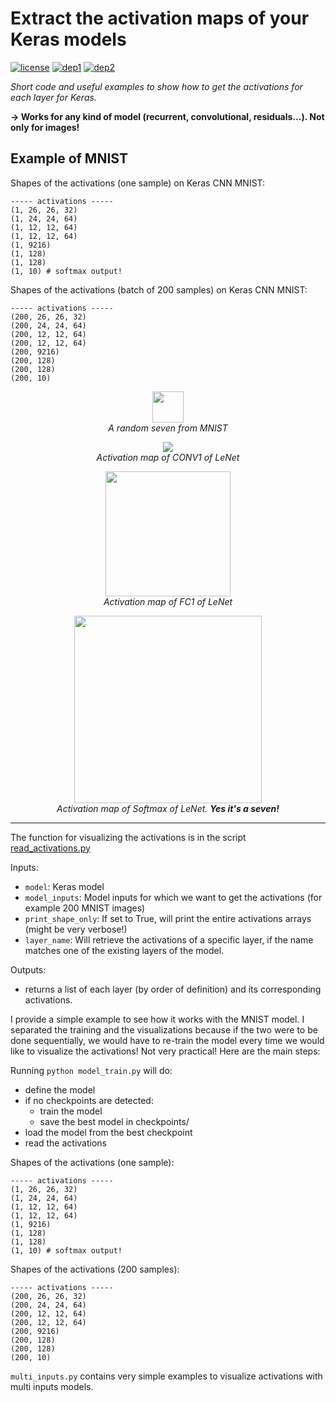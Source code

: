 # Extract the activation maps of your Keras models
[![license](https://img.shields.io/badge/License-Apache_2.0-brightgreen.svg)](https://github.com/philipperemy/keras-attention-mechanism/blob/master/LICENSE) [![dep1](https://img.shields.io/badge/Tensorflow-1.2+-blue.svg)](https://www.tensorflow.org/) [![dep2](https://img.shields.io/badge/Keras-2.0+-blue.svg)](https://keras.io/) 

*Short code and useful examples to show how to get the activations for each layer for Keras.*

**-> Works for any kind of model (recurrent, convolutional, residuals...). Not only for images!**

## Example of MNIST

Shapes of the activations (one sample) on Keras CNN MNIST:
```
----- activations -----
(1, 26, 26, 32)
(1, 24, 24, 64)
(1, 12, 12, 64)
(1, 12, 12, 64)
(1, 9216)
(1, 128)
(1, 128)
(1, 10) # softmax output!
```

Shapes of the activations (batch of 200 samples) on Keras CNN MNIST:
```
----- activations -----
(200, 26, 26, 32)
(200, 24, 24, 64)
(200, 12, 12, 64)
(200, 12, 12, 64)
(200, 9216)
(200, 128)
(200, 128)
(200, 10)
```

<p align="center">
  <img src="assets/0.png" width="50">
  <br><i>A random seven from MNIST</i>
</p>


<p align="center">
  <img src="assets/1.png">
  <br><i>Activation map of CONV1 of LeNet</i>
</p>

<p align="center">
  <img src="assets/2.png" width="200">
  <br><i>Activation map of FC1 of LeNet</i>
</p>


<p align="center">
  <img src="assets/3.png" width="300">
  <br><i>Activation map of Softmax of LeNet. <b>Yes it's a seven!</b></i>
</p>

<hr/>

The function for visualizing the activations is in the script [read_activations.py](https://github.com/philipperemy/keras-visualize-activations/blob/master/read_activations.py)

Inputs:
- `model`: Keras model
- `model_inputs`: Model inputs for which we want to get the activations (for example 200 MNIST images)
- `print_shape_only`: If set to True, will print the entire activations arrays (might be very verbose!)
- `layer_name`: Will retrieve the activations of a specific layer, if the name matches one of the existing layers of the model.

Outputs:
- returns a list of each layer (by order of definition) and its corresponding activations.

I provide a simple example to see how it works with the MNIST model. I separated the training and the visualizations because if the two were to be done sequentially, we would have to re-train the model every time we would like to visualize the activations! Not very practical! Here are the main steps:

Running `python model_train.py` will do:

- define the model
- if no checkpoints are detected:
  - train the model
  - save the best model in checkpoints/
- load the model from the best checkpoint
- read the activations

Shapes of the activations (one sample):
```
----- activations -----
(1, 26, 26, 32)
(1, 24, 24, 64)
(1, 12, 12, 64)
(1, 12, 12, 64)
(1, 9216)
(1, 128)
(1, 128)
(1, 10) # softmax output!
```

Shapes of the activations (200 samples):
```
----- activations -----
(200, 26, 26, 32)
(200, 24, 24, 64)
(200, 12, 12, 64)
(200, 12, 12, 64)
(200, 9216)
(200, 128)
(200, 128)
(200, 10)
```

`multi_inputs.py` contains very simple examples to visualize activations with multi inputs models.
